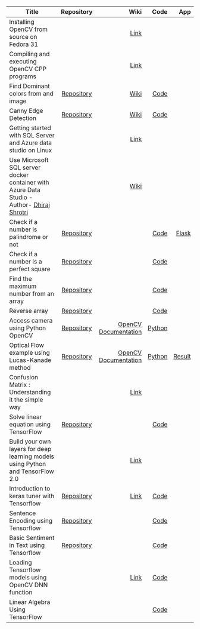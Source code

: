 
| Title   |      Repository      |  Wiki | Code | App|
|----------|:-------------:|------:|------:|------:|
| Installing OpenCV from source on Fedora 31 |   | [Link](https://ashwin-phadke.github.io/post/install-opencv/) | |
| Compiling and executing OpenCV CPP programs |       |   [Link](https://ashwin-phadke.github.io/post/compile-cpp-program-opencv/)|||
| Find Dominant colors from and image | [Repository](https://github.com/ashwin-phadke/implementations-and-guides)  |    [Wiki](https://github.com/ashwin-phadke/implementations-and-guides/wiki/Finding-dominant-color-in-an-image(CPP-and-Python)-with-Flask#finding-dominant-color-in-an-image) |[Code](https://github.com/ashwin-phadke/implementations-and-guides/tree/master/find_dominant_color) |
|Canny Edge Detection|[Repository](https://github.com/ashwin-phadke/implementations-and-guides/) |[Wiki](https://github.com/ashwin-phadke/implementations-and-guides/wiki/Canny-Edge-detection)|[Code](https://github.com/ashwin-phadke/implementations-and-guides/tree/master/canny_edge_detection) |
|Getting started with SQL Server and Azure data studio on Linux ||[Link](https://ashwin-phadke.github.io/post/my-article-name/)||
|Use Microsoft SQL server docker container with Azure Data Studio -Author- [Dhiraj Shrotri](https://github.com/dhirajshrotri)||[Wiki](https://github.com/ashwin-phadke/implementations-and-guides/wiki/Use-Microsoft-SQL-server-docker-container-with-Azure-Data-Studio)|
|Check if a number is palindrome or not|[Repository](https://github.com/ashwin-phadke/implementations-and-guides/tree/master/programming_basics_in_python)||[Code](https://github.com/ashwin-phadke/implementations-and-guides/blob/master/programming_basics_in_python/palindrome_check.py) |  [Flask](https://github.com/ashwin-phadke/implementations-and-guides/tree/master/programming_basics_in_python/paliindrome_checker) |
|Check if a number is a perfect square |[Repository](https://github.com/ashwin-phadke/implementations-and-guides/tree/master/programming_basics_in_python)||[Code](https://github.com/ashwin-phadke/implementations-and-guides/blob/master/programming_basics_in_python/perfect_Square.py)|
|Find the maximum number from an array|[Repository](https://github.com/ashwin-phadke/implementations-and-guides/tree/master/programming_basics_in_python)||[Code](https://github.com/ashwin-phadke/implementations-and-guides/blob/master/programming_basics_in_python/max_element_of_array.py)|
|Reverse array|[Repository](https://github.com/ashwin-phadke/implementations-and-guides/tree/master/programming_basics_in_python)||[Code](https://github.com/ashwin-phadke/implementations-and-guides/blob/a269fc5824fc87ca521c78bac872364a459e0d9f/programming_basics_in_python/reverse_array.py)||
| Access camera using Python OpenCV|[Repository](https://github.com/ashwin-phadke/implementations-and-guides/tree/master/computer_vision_using_opencv)|[OpenCV Documentation](https://docs.opencv.org/)|[Python](https://github.com/ashwin-phadke/implementations-and-guides/blob/master/computer_vision_using_opencv/access_camera.py)||
| Optical Flow example using Lucas-Kanade method|[Repository](https://github.com/ashwin-phadke/implementations-and-guides/tree/master/computer_vision_using_opencv)|[OpenCV Documentation](https://docs.opencv.org/)|[Python](https://github.com/ashwin-phadke/implementations-and-guides/blob/master/computer_vision_using_opencv/optical_flow.py)|[Result](https://github.com/ashwin-phadke/implementations-and-guides/blob/master/computer_vision_using_opencv/output.gif)|
|Confusion Matrix : Understanding it the simple way||[Link](https://ashwin-phadke.github.io/post/ml-dl-confusion-matrix/)|||
|Solve linear equation using TensorFlow|[Repository](https://github.com/ashwin-phadke/implementations-and-guides)||[Code](https://github.com/ashwin-phadke/implementations-and-guides/blob/master/Deep%20Learning%20with%20TensorFlow/build_custom_tf_model.ipynb)|
|Build your own layers for deep learning models using Python and TensorFlow 2.0||[Link](https://ashwin-phadke.github.io/post/build-layers-tf-python/)|||
|Introduction to keras tuner with Tensorflow|[Repository](https://github.com/ashwin-phadke/implementations-and-guides/blob/master/Deep%20Learning%20with%20TensorFlow/)| [Link](https://ashwin-phadke.github.io/talk/keras-tuner-with-tensorflow/)| [Code](https://github.com/ashwin-phadke/implementations-and-guides/blob/master/Deep%20Learning%20with%20TensorFlow/Introduction_to_Keras_Tuner_with_TensorFlow.ipynb)||
|Sentence Encoding using Tensorflow|[Repository](https://github.com/ashwin-phadke/implementations-and-guides/blob/master/Deep%20Learning%20with%20TensorFlow/)||[Code](https://github.com/ashwin-phadke/implementations-and-guides/blob/master/Deep%20Learning%20with%20TensorFlow/Sentence_Encoding_Using_Tensorflow.ipynb)||
|Basic Sentiment in Text using Tensorflow|[Repository](https://github.com/ashwin-phadke/implementations-and-guides/blob/master/Deep%20Learning%20with%20TensorFlow/)||[Code](https://github.com/ashwin-phadke/implementations-and-guides/blob/master/Deep%20Learning%20with%20TensorFlow/Basic_sentiment)
|Loading Tensorflow models using OpenCV DNN function||[Link](https://ashwin-phadke.github.io/post/load-tensorflow-models-using-opencv/)|[Code](https://ashwin-phadke.github.io/opencvtftutorial.zip)
|Linear Algebra Using TensorFlow|||[Code](https://github.com/ashwin-phadke/implementations-and-guides/blob/master/Deep%20Learning%20with%20TensorFlow/Linear_Algebra_using_TensorFlow.ipynb)

